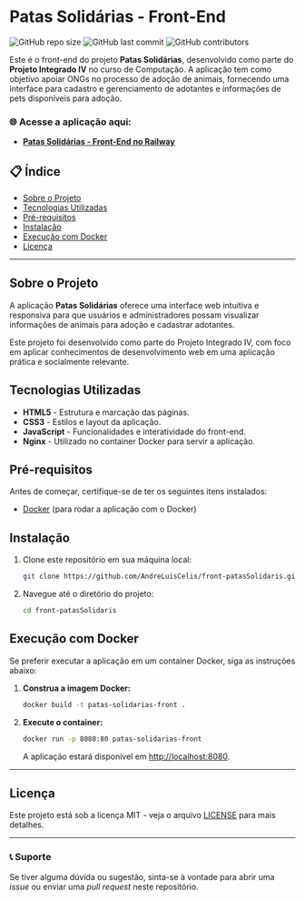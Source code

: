 # Patas Solidárias - Front-End

![GitHub repo size](https://img.shields.io/github/repo-size/AndreLuisCelis/front-patasSolidaris)
![GitHub last commit](https://img.shields.io/github/last-commit/AndreLuisCelis/front-patasSolidaris)
![GitHub contributors](https://img.shields.io/github/contributors/AndreLuisCelis/front-patasSolidaris)

Este é o front-end do projeto **Patas Solidárias**, desenvolvido como parte do **Projeto Integrado IV** no curso de Computação. A aplicação tem como objetivo apoiar ONGs no processo de adoção de animais, fornecendo uma interface para cadastro e gerenciamento de adotantes e informações de pets disponíveis para adoção.

### 🌐 Acesse a aplicação aqui:
- **[Patas Solidárias - Front-End no Railway](https://front-patassolidaris-production.up.railway.app)**

## 📋 Índice
- [Sobre o Projeto](#sobre-o-projeto)
- [Tecnologias Utilizadas](#tecnologias-utilizadas)
- [Pré-requisitos](#pré-requisitos)
- [Instalação](#instalação)
- [Execução com Docker](#execução-com-docker)
- [Licença](#licença)

---

## Sobre o Projeto

A aplicação **Patas Solidárias** oferece uma interface web intuitiva e responsiva para que usuários e administradores possam visualizar informações de animais para adoção e cadastrar adotantes. 

Este projeto foi desenvolvido como parte do Projeto Integrado IV, com foco em aplicar conhecimentos de desenvolvimento web em uma aplicação prática e socialmente relevante.

## Tecnologias Utilizadas

- **HTML5** - Estrutura e marcação das páginas.
- **CSS3** - Estilos e layout da aplicação.
- **JavaScript** - Funcionalidades e interatividade do front-end.
- **Nginx** - Utilizado no container Docker para servir a aplicação.

## Pré-requisitos

Antes de começar, certifique-se de ter os seguintes itens instalados:

- [Docker](https://www.docker.com/) (para rodar a aplicação com o Docker)

## Instalação

1. Clone este repositório em sua máquina local:

    ```bash
    git clone https://github.com/AndreLuisCelis/front-patasSolidaris.git
    ```

2. Navegue até o diretório do projeto:

    ```bash
    cd front-patasSolidaris
    ```

## Execução com Docker

Se preferir executar a aplicação em um container Docker, siga as instruções abaixo:

1. **Construa a imagem Docker:**

    ```bash
    docker build -t patas-solidarias-front .
    ```

2. **Execute o container:**

    ```bash
    docker run -p 8080:80 patas-solidarias-front
    ```

    A aplicação estará disponível em [http://localhost:8080](http://localhost:8080).

---

## Licença

Este projeto está sob a licença MIT - veja o arquivo [LICENSE](LICENSE) para mais detalhes.

---

### 📞 Suporte

Se tiver alguma dúvida ou sugestão, sinta-se à vontade para abrir uma _issue_ ou enviar uma _pull request_ neste repositório.


